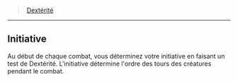 ﻿> [Dextérité](hd_abilities_dexterity.md)

---

## Initiative

Au début de chaque combat, vous déterminez votre initiative en faisant un test de Dextérité. L'initiative détermine l'ordre des tours des créatures pendant le combat.

